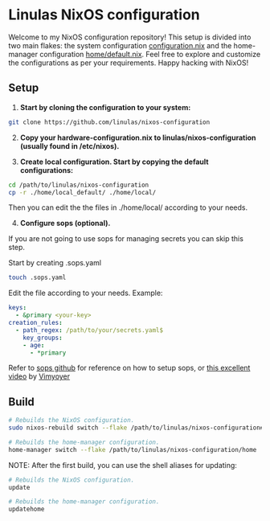 # Linulas NixOS configuration

Welcome to my NixOS configuration repository! This setup is divided into two main flakes: the system configuration [configuration.nix](configuration.nix) and the home-manager configuration [home/default.nix](./home/default.nix). Feel free to explore and customize the configurations as per your requirements. Happy hacking with NixOS!

## Setup

1. **Start by cloning the configuration to your system:**

```bash
git clone https://github.com/linulas/nixos-configuration
```
2. **Copy your hardware-configuration.nix to linulas/nixos-configuration (usually found in /etc/nixos).**

3. **Create local configuration. Start by copying the default configurations:**

```bash
cd /path/to/linulas/nixos-configuration
cp -r ./home/local_default/ ./home/local/
```
Then you can edit the the files in ./home/local/ according to your needs.

4. **Configure sops (optional).**

If you are not going to use sops for managing secrets you can skip this step.

Start by creating .sops.yaml
```bash
touch .sops.yaml
```
Edit the file according to your needs. Example:

```yaml
keys:
  - &primary <your-key>
creation_rules:
  - path_regex: /path/to/your/secrets.yaml$
    key_groups:
    - age:
      - *primary
```

Refer to [sops github](https://github.com/getsops/sops) for reference on how to setup sops, or [this excellent video](https://www.youtube.com/watch?v=G5f6GC7SnhU) by [Vimyoyer](https://www.youtube.com/@vimjoyer) 

## Build

```bash
# Rebuilds the NixOS configuration.
sudo nixos-rebuild switch --flake /path/to/linulas/nixos-configuration#default

# Rebuilds the home-manager configuration.
home-manager switch --flake /path/to/linulas/nixos-configuration/home
```
NOTE: After the first build, you can use the shell aliases for updating:

```bash
# Rebuilds the NixOS configuration.
update

# Rebuilds the home-manager configuration.
updatehome
```
